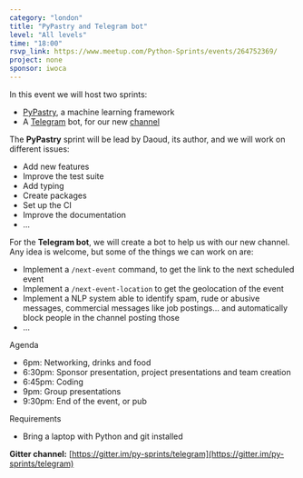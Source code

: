 ```yaml
---
category: "london"
title: "PyPastry and Telegram bot"
level: "All levels"
time: "18:00"
rsvp_link: https://www.meetup.com/Python-Sprints/events/264752369/
project: none
sponsor: iwoca
---
```


In this event we will host two sprints:

- [PyPastry](https://github.com/datapastry/pypastry/), a machine learning framework
- A [Telegram](https://telegram.org/) bot, for our new [channel](https://t.me/py_sprints)

The **PyPastry** sprint will be lead by Daoud, its author, and we will work on different issues:

- Add new features
- Improve the test suite
- Add typing
- Create packages
- Set up the CI
- Improve the documentation
- ...

For the **Telegram bot**, we will create a bot to help us with our new channel. Any idea is welcome,
but some of the things we can work on are:

- Implement a `/next-event` command, to get the link to the next scheduled event
- Implement a `/next-event-location` to get the geolocation of the event
- Implement a NLP system able to identify spam, rude or abusive messages, commercial messages like job postings...
  and automatically block people in the channel posting those
- ...

Agenda

- 6pm: Networking, drinks and food
- 6:30pm: Sponsor presentation, project presentations and team creation
- 6:45pm: Coding
- 9pm: Group presentations
- 9:30pm: End of the event, or pub

Requirements

- Bring a laptop with Python and git installed

**Gitter channel:** [https://gitter.im/py-sprints/telegram](https://gitter.im/py-sprints/telegram)
